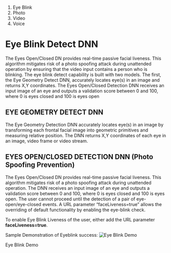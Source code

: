 1. Eye Blink
2. Photo
3. Video 
4. Voice

# Eye Blink Detect DNN
The Eyes Open/Closed DN provides real-time passive facial liveness. This algorithm mitigates risk of a photo spoofing attack during unattended operation by ensuring that the video input contains a person who is blinking.  The eye blink detect capability is built with two models.  The first, the Eye Geometry Detect DNN, accurately locates eye(s) in an image and returns X,Y coordinates. The Eyes Open/Closed Detection DNN receives an input image of an eye and outputs a validation score between 0 and 100, where 0 is eyes closed and 100 is eyes open

## EYE GEOMETRY DETECT DNN
The Eye Geometry Detection DNN accurately locates eye(s) in an image by transforming each frontal facial image into geometric primitives and measuring relative position. The DNN returns X,Y coordinates of each eye in an image, video frame or video stream.  

## EYES OPEN/CLOSED DETECTION DNN (Photo Spoofing Prevention)
The Eyes Open/Closed DN provides real-time passive facial liveness. This algorithm mitigates risk of a photo spoofing attack during unattended operation. The DNN receives an input image of an eye and outputs a validation score between 0 and 100, where 0 is eyes closed and 100 is eyes open. The user cannot proceed until the detection of a pair of eye-open/eye-closed events. A URL parameter “faceLiveness=true” allows the overriding of default functionality by enabling the eye-blink check. 

To enable Eye Blink Liveness of the user, either add the URL parameter **faceLiveness=true**.

Sample Demonstration of Eyeblink success:
![Eye Blink Demo](https://github.com/openinfer/PrivateIdentity/blob/master/images/eye_blink_demo.png)

Eye Blink Demo
